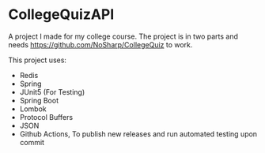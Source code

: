 # CollegeQuizAPI
A project I made for my college course.
The project is in two parts and needs https://github.com/NoSharp/CollegeQuiz to work.

This project uses:
- Redis
- Spring
- JUnit5 (For Testing)
- Spring Boot
- Lombok
- Protocol Buffers
- JSON
- Github Actions, To publish new releases and run automated testing upon commit

